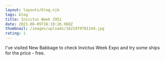 ```yaml
---
layout: layouts/blog.njk
tags: blog
title: Invictus Week 2951
date: 2021-06-05T16:19:26.968Z
thumbnail: /images/uploads/1621979701144.jpg
rating: 1
---
```

I've visited New Babbage to check Invictus Week Expo and try some ships for the price - free.